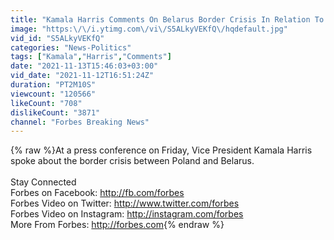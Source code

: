 ```yaml
---
title: "Kamala Harris Comments On Belarus Border Crisis In Relation To US Southern Border"
image: "https:\/\/i.ytimg.com\/vi\/S5ALkyVEKfQ\/hqdefault.jpg"
vid_id: "S5ALkyVEKfQ"
categories: "News-Politics"
tags: ["Kamala","Harris","Comments"]
date: "2021-11-13T15:46:03+03:00"
vid_date: "2021-11-12T16:51:24Z"
duration: "PT2M10S"
viewcount: "120566"
likeCount: "708"
dislikeCount: "3871"
channel: "Forbes Breaking News"
---
```

{% raw %}At a press conference on Friday, Vice President Kamala Harris spoke about the border crisis between Poland and Belarus. <br /><br />Stay Connected<br />Forbes on Facebook: <a rel="nofollow" target="blank" href="http://fb.com/forbes">http://fb.com/forbes</a><br />Forbes Video on Twitter: <a rel="nofollow" target="blank" href="http://www.twitter.com/forbes">http://www.twitter.com/forbes</a><br />Forbes Video on Instagram: <a rel="nofollow" target="blank" href="http://instagram.com/forbes">http://instagram.com/forbes</a><br />More From Forbes:  <a rel="nofollow" target="blank" href="http://forbes.com">http://forbes.com</a>{% endraw %}

